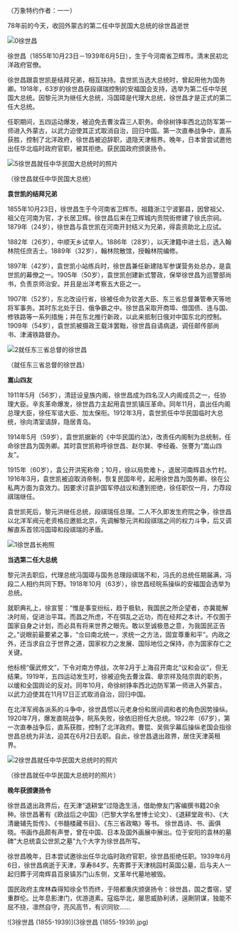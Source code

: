 

（万象特约作者：一一）

78年前的今天，收回外蒙古的第二任中华民国大总统的徐世昌逝世

![0徐世昌](0徐世昌.jpg)

徐世昌（1855年10月23日－1939年6月5日），生于今河南省卫辉市。清末民初北洋政府官僚。

徐世昌跟袁世凯是结拜兄弟，相互扶持。袁世凯当选大总统时，曾起用他为国务卿。1918年，63岁的徐世昌获段祺瑞控制的安福国会支持，选举为第二任中华民国大总统。因黎元洪为继任大总统，冯国璋是代理大总统，徐世昌才是正式的第二任大总统。

任职期间，五四运动爆发，被迫免去曹汝霖三人职务。命徐树铮率西北边防军第一师进入外蒙古，以武力迫使其正式取消自治，回归中国。第一次直奉战争中，直系获胜，控制了北洋政府，徐世昌被迫辞职，退隐天津租界。晚年，日本曾尝试邀他出任华北临时政府官职，被其拒绝。获民国政府颁褒扬令。

![5徐世昌就任中华民国大总统时的照片](5徐世昌就任中华民国大总统时的照片.jpg)

（徐世昌就任中华民国大总统）

**袁世凯的结拜兄弟**

1855年10月23日，徐世昌生于今河南省卫辉市。祖籍浙江宁波鄞县，因曾祖父、祖父在河南为官，才长居卫辉。徐世昌后来在卫辉城内贡院街修建了徐氏宗祠。1879年（24岁），徐世昌与袁世凯在河南开封结义为兄弟，得袁资助北上应试。

1882年（26岁），中顺天乡试举人。1886年（28岁），以天津籍中进士后，选入翰林院任庶吉士。1889年（32岁），翰林院散馆，授翰林院编修。

1897年（42岁），袁世凯小站练兵时，徐世昌兼任新建陆军参谋营务处总办，是袁世凯的幕僚之一。1905年（50岁），袁世凯创建新式警政，保举徐世昌为巡警部尚书，负责京师治安。并且是出洋考察五大臣之一。

1907年（52岁），东北改设行省，徐被任命为钦差大臣、东三省总督兼管奉天等地将军事务。其时东北处于日、俄争霸之中。徐世昌采取开商埠、借国债、连与国、修铁路等一系列措施；并在东北推行新政，以此来抵制日俄对中国东北的控制。1909年（54岁），袁世凯被摄政王载沣罢黜，徐世昌自请病退，调任邮传部尚书、津浦铁路督办。

![2就任东三省总督的徐世昌](2就任东三省总督的徐世昌.jpg)

（就任东三省总督的徐世昌）

**嵩山四友**


1911年5月（56岁），清廷设皇族内阁，徐世昌成为四名汉人内阁成员之一，任协理大臣。辛亥革命爆发，徐世昌力主起用袁世凯镇压革命。同年11月，袁出任内阁总理大臣，徐任军谘大臣、加太保衔。1912年3月，袁世凯任中华民国临时大总统，徐向清室请辞，隐居青岛。

1914年5月（59岁），袁世凯据新的《中华民国约法》，改责任内阁制为总统制，任命徐世昌为国务卿。其时袁世凯称呼徐世昌、赵尔巽、李经羲、张謇为“嵩山四友”。

1915年（60岁），袁公开洪宪称帝；10月，徐以局势难卜，退居河南辉县水竹村。1916年3月，袁世凯被迫取消帝制，恢复民国年号，起用徐世昌为国务卿。徐在公私两方面为袁效力。因要求讨袁护国军停战议和遭到拒绝，徐任职仅一月，力荐段祺瑞继任。

袁世凯死后，黎元洪继任总统，段祺瑞任总理。二人不久即发生府院之争，徐世昌以北洋军阀元老资格应邀抵北京，先调解黎元洪和段祺瑞之间的权力斗争，后又调解直系首领冯国璋和段祺瑞的矛盾。

![1徐世昌长袍照](1徐世昌长袍照.jpg)

**当选第二任大总统**

黎元洪去职后，代理总统冯国璋与国务总理段祺瑞不和，冯氏的总统任期届满，冯段二人相约共同下野。1918年10月（63岁），徐世昌经皖系操纵的安福国会选举为总统。

就职典礼上，徐宣誓：“惟是事变纷纭，趋于极轨，我国民之所企望者，亦冀能解决时局，促进治平耳。而昌之所虑，不在弭乱之近功，而在经邦之本计。不仅囿于国家自身之计划，而必具有将来世界之眼先。敢以至诚极恳之意，为我国民正告之。”说眼前最要紧之事，“佥曰南北统一，求统一之方法，固宜尊重和平”。内政之外，还当求自立于世界之道，国家权力之发展、国际地位之保持，亦为国家存亡之关键。

他标榜“偃武修文”，下令对南方停战，次年2月于上海召开南北“议和会议”，但无结果。1919年，五四运动发生时，徐被迫免去曹汝霖、章宗祥及陆宗舆的职务，以缓和全国舆论的反对。同年10月，命徐树铮率西北边防军第一师进入外蒙古，以武力迫使其在11月17日正式取消自治，回归中国。

在北洋军阀各派系的斗争中，徐世昌惯以元老身份和居间调和者的角色因势操纵。1920年7月，爆发直皖战争，皖系失败，徐依旧担任大总统。1922年（67岁），第一次直奉战争后，直系获胜，控制了北洋政府。曹锟、吴佩孚幕后操纵老国会指徐世昌总统为非法，迫其在6月2日去职。自此，徐世昌退出政界，居住天津英租界。

![2徐世昌就任中华民国大总统时的照片](2徐世昌就任中华民国大总统时的照片.jpg)

（徐世昌就任中华民国大总统时的照片）

**晚年获颁褒扬令**

徐世昌退出政界后，在天津“退耕堂”过隐逸生活，借助僚友门客编撰书籍20余种。徐世昌著有《欧战后之中国》（巴黎大学名誉博士论文）、《退耕堂政书》、《大清畿辅先哲传》、《书髓楼藏书目》、《东三省政略》等书。
徐世昌诗、书、画俱晓。书画作品颇有声誉，曾在中国、日本及国外画展中展出。位于安阳的袁林的墓碑"大总统袁公世凯之墓"九个大字为徐世昌所写。

徐世昌晚年，日本尝试邀徐出任华北临时政府官职，徐世昌拒绝任职。1939年6月6日，徐世昌病逝于天津，享寿84岁。先寄葬于天津桃园村英国公墓，后与夫人一起归葬于河南辉县百泉镇苏门山东侧，文革年代墓地被毁。

国民政府主席林森得知徐全节而终，于陪都重庆颁褒扬令：徐世昌，国之耆宿，望重群伦。比年息影津门，优游道素。寇临华北，屡思威胁利诱，逞劂阴谋，独能不屈不挠，凛然自守，亮风高节，有识同钦……

![3徐世昌 (1855-1939)](3徐世昌 (1855-1939).jpg)